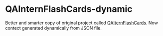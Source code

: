 # QAInternFlashCards-dynamic

Better and smarter copy of original project called [QAIternFlashCards](https://github.com/andriikhmelkov/QAInternFlashCards-original).
Now contect generated dynamically from JSON file.
